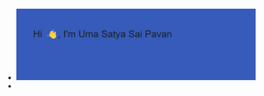 - ![](header.png)
- 
<!---
Saipavan790/Saipavan790 is a ✨ special ✨ repository because its `README.md` (this file) appears on your GitHub profile.
You can click the Preview link to take a look at your changes.
--->
